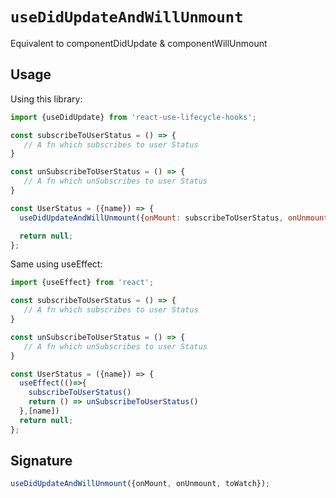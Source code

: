 # `useDidUpdateAndWillUnmount`

Equivalent to componentDidUpdate & componentWillUnmount

## Usage

Using this library:
```jsx
import {useDidUpdate} from 'react-use-lifecycle-hooks';

const subscribeToUserStatus = () => {
   // A fn which subscribes to user Status 
}

const unSubscribeToUserStatus = () => {
   // A fn which unSubscribes to user Status 
}

const UserStatus = ({name}) => {
  useDidUpdateAndWillUnmount({onMount: subscribeToUserStatus, onUnmount: unSubscribeToUserStatus, toWatch: [name]})

  return null;
};
```

Same using useEffect:
```jsx
import {useEffect} from 'react';

const subscribeToUserStatus = () => {
   // A fn which subscribes to user Status 
}

const unSubscribeToUserStatus = () => {
   // A fn which unSubscribes to user Status 
}

const UserStatus = ({name}) => {
  useEffect(()=>{
    subscribeToUserStatus()
    return () => unSubscribeToUserStatus()
  },[name])
  return null;
};
```

## Signature

```jsx
useDidUpdateAndWillUnmount({onMount, onUnmount, toWatch});
```